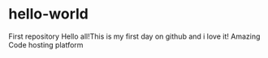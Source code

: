 # hello-world
First repository
Hello all!This is my first day on github and i love it!
Amazing Code hosting platform
